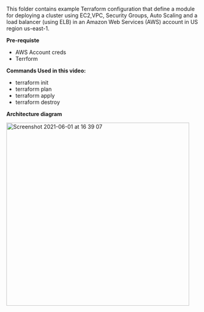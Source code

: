 
This folder contains example Terraform configuration that define a module for deploying a cluster using EC2,VPC, Security Groups, Auto Scaling and a load balancer (using ELB) in an Amazon Web Services (AWS) account in US region us-east-1. 

**Pre-requiste**

  - AWS Account creds
  - Terrform

**Commands Used in this video:**

  - terraform init 
  - terraform plan 
  - terraform apply 
  - terraform destroy

**Architecture diagram**

<img width="477" alt="Screenshot 2021-06-01 at 16 39 07" src="https://user-images.githubusercontent.com/52453070/120351713-01095980-c2f8-11eb-8087-de1c0ca1f1f5.png">
